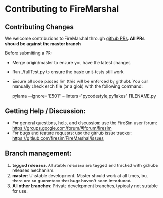 Contributing to FireMarshal
=============================

## Contributing Changes
We welcome contributions to FireMarshal through [github
PRs](https://github.com/firesim/FireMarshal/pulls). **All PRs should be against
the master branch**.

Before submitting a PR:
* Merge origin/master to ensure you have the latest changes.
* Run ./fullTest.py to ensure the basic unit-tests still work
* Ensure all code passes lint (this will be enforced by github). You can
  manually check each file (or a glob) with the following command:

    pylama --ignore="E501" --linters="pycodestyle,pyflakes" FILENAME.py

## Getting Help / Discussion:
* For general questions, help, and discussion: use the FireSim user forum: https://groups.google.com/forum/#!forum/firesim
* For bugs and feature requests: use the github issue tracker: https://github.com/firesim/FireMarshal/issues

## Branch management:
1) **tagged releases**: All stable releases are tagged and tracked with githubs releases mechanism.
1) **master**: Unstable development. Master should work at all times, but there are no guarantees that bugs haven't been introduced.
2) **All other branches**: Private development branches, typically not suitable for use.
